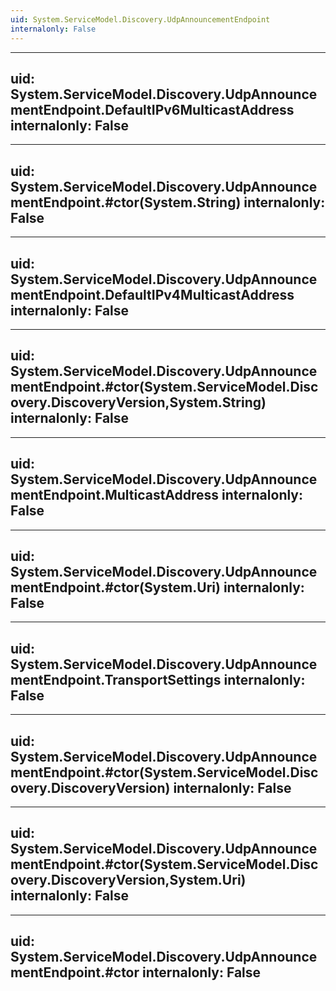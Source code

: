 ```yaml
---
uid: System.ServiceModel.Discovery.UdpAnnouncementEndpoint
internalonly: False
---
```


---
uid: System.ServiceModel.Discovery.UdpAnnouncementEndpoint.DefaultIPv6MulticastAddress
internalonly: False
---

---
uid: System.ServiceModel.Discovery.UdpAnnouncementEndpoint.#ctor(System.String)
internalonly: False
---

---
uid: System.ServiceModel.Discovery.UdpAnnouncementEndpoint.DefaultIPv4MulticastAddress
internalonly: False
---

---
uid: System.ServiceModel.Discovery.UdpAnnouncementEndpoint.#ctor(System.ServiceModel.Discovery.DiscoveryVersion,System.String)
internalonly: False
---

---
uid: System.ServiceModel.Discovery.UdpAnnouncementEndpoint.MulticastAddress
internalonly: False
---

---
uid: System.ServiceModel.Discovery.UdpAnnouncementEndpoint.#ctor(System.Uri)
internalonly: False
---

---
uid: System.ServiceModel.Discovery.UdpAnnouncementEndpoint.TransportSettings
internalonly: False
---

---
uid: System.ServiceModel.Discovery.UdpAnnouncementEndpoint.#ctor(System.ServiceModel.Discovery.DiscoveryVersion)
internalonly: False
---

---
uid: System.ServiceModel.Discovery.UdpAnnouncementEndpoint.#ctor(System.ServiceModel.Discovery.DiscoveryVersion,System.Uri)
internalonly: False
---

---
uid: System.ServiceModel.Discovery.UdpAnnouncementEndpoint.#ctor
internalonly: False
---
